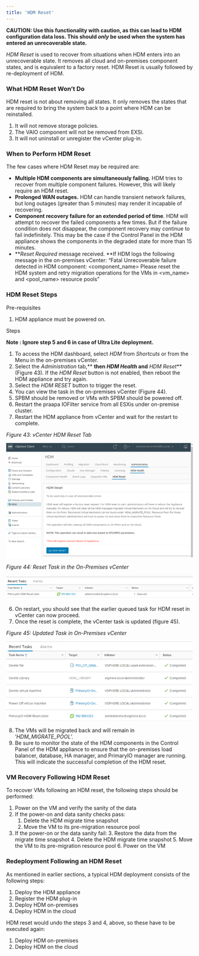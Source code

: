 ```yaml
---
title: 'HDM Reset'
---
```


**CAUTION: Use this functionality with caution, as this can lead to HDM configuration data loss. This should _only_ be used when the system has entered an unrecoverable state.**

_HDM Reset_ is used to recover from situations when HDM enters into an unrecoverable state. It removes all cloud and on-premises component states, and is equivalent to a factory reset. HDM Reset is usually followed by re-deployment of HDM.


### What HDM Reset Won’t Do

HDM reset is not about removing all states. It only removes the states that are required to bring the system back to a point where HDM can be reinstalled.



1. It will not remove storage policies.
2. The VAIO component will not be removed from EXSi. 
3. It will not uninstall or unregister the vCenter plug-in.


### When to Perform HDM Reset

The few cases where HDM Reset may be required are:



*   **Multiple HDM components are simultaneously failing.** HDM tries to recover from multiple component failures. However, this will likely require an HDM reset.
*   **Prolonged WAN outages.** HDM can handle transient network failures, but long outages (greater than 5 minutes) may render it incapable of recovering.
*   **Component recovery failure for an extended period of time**. HDM will attempt to recover the failed components a few times. But if the failure condition does not disappear, the component recovery may continue to fail indefinitely. This may be the case if the Control Panel in the HDM appliance shows the components in the degraded state for more than 15 minutes.
*   **_Reset Required_ message received. **If HDM logs the following message in the on-premises vCenter: “Fatal Unrecoverable failure detected in HDM component: &lt;component_name> Please reset the HDM system and retry migration operations for the VMs in &lt;vm_name> and &lt;pool_name> resource pools”


### HDM Reset Steps

Pre-requisites



1. HDM appliance must be powered on.

Steps



**Note : Ignore step 5 and 6 in case of Ultra Lite deployment.**

1. To access the HDM dashboard, select _HDM_ from _Shortcuts_ or from the Menu in the on-premises vCenter.
2. Select the _Administration_ tab,** **then _HDM Health_ and** _HDM Reset_** (Figure 43). If the _HDM Reset_ button is not enabled, then reboot the HDM appliance and try again.
3. Select the _HDM RESET_ button to trigger the reset.
4. You can view the task in the on-premises vCenter (Figure 44).
5. SPBM should be removed or VMs with SPBM should be powered off.
6. Restart the praapa IOFilter service from all ESXis under on-premise cluster.
7. Restart the HDM appliance from vCenter and wait for the restart to complete.

_Figure 43: vCenter HDM Reset Tab_


![alt_text](images/image2.png?classes=content-img "image_tooltip")


_Figure 44: Reset Task in the On-Premises vCenter_


![alt_text](images/image3.png?classes=content-img "image_tooltip")




6. On restart, you should see that the earlier queued task for HDM reset in vCenter can now proceed. 
7. Once the reset is complete, the vCenter task is updated (figure 45).

_Figure 45: Updated Task in On-Premises vCenter_


![alt_text](images/image4.png?classes=content-img "image_tooltip")




8. The VMs will be migrated back and will remain in ‘_HDM_MIGRATE_POOL_’.
9. Be sure to monitor the state of the HDM components in the Control Panel of the HDM appliance to ensure that the on-premises load balancer, database, HA manager, and PrimaryIO manager are running. This will indicate the successful completion of the HDM reset.


### VM Recovery Following HDM Reset

To recover VMs following an HDM reset, the following steps should be performed:



1. Power on the VM and verify the sanity of the data
2. If the power-on and data sanity checks pass:
    1. Delete the HDM migrate time snapshot
    2. Move the VM to its pre-migration resource pool
3. If the power-on or the data sanity fail:
    3. Restore the data from the migrate time snapshot
    4. Delete the HDM migrate time snapshot
    5. Move the VM to its pre-migration resource pool
    6. Power on the VM 


### Redeployment Following an HDM Reset

As mentioned in earlier sections, a typical HDM deployment consists of the following steps:



1. Deploy the HDM appliance
2. Register the HDM plug-in
3. Deploy HDM on-premises
4. Deploy HDM in the cloud

HDM reset would undo the steps 3 and 4, above, so these have to be executed again:



1. Deploy HDM on-premises
2. Deploy HDM on the cloud
